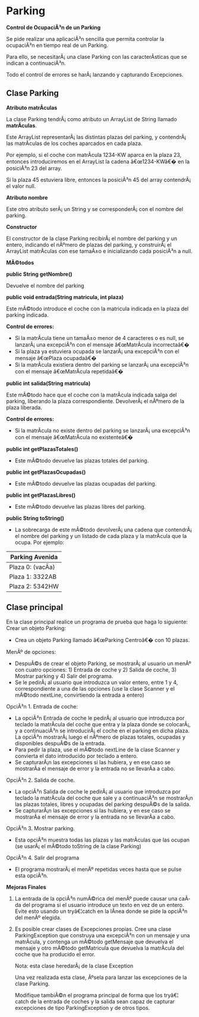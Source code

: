 # Parking

**Control de OcupaciÃ³n de un Parking**

Se pide realizar una aplicaciÃ³n sencilla que permita controlar la ocupaciÃ³n en tiempo real de un Parking.

Para ello, se necesitarÃ¡ una clase Parking con las caracterÃ­sticas que se indican a continuaciÃ³n.

Todo el control de errores se harÃ¡ lanzando y capturando Excepciones.

## Clase Parking

**Atributo matrÃ­culas**

La clase Parking tendrÃ¡ como atributo un ArrayList de String llamado **matrÃ­culas**.

Este ArrayList representarÃ¡ las distintas plazas del parking, y contendrÃ¡ las matrÃ­culas de los coches aparcados en cada plaza.

Por ejemplo, si el coche con matrÃ­cula 1234-KW aparca en la plaza 23, entonces introduciremos en el ArrayList la cadena â€œ1234-KWâ€� en la posiciÃ³n 23 del array.

Si la plaza 45 estuviera libre, entonces la posiciÃ³n 45 del array contendrÃ¡ el valor null.

**Atributo nombre**

Este otro atributo serÃ¡ un String y se corresponderÃ¡ con el nombre del parking.

**Constructor**

El constructor de la clase Parking recibirÃ¡ el nombre del parking y un entero, indicando el nÃºmero de plazas del parking, y construirÃ¡ el ArrayList matrÃ­culas con ese tamaÃ±o e inicializando cada posiciÃ³n a null.

**MÃ©todos**

**public String getNombre()**

Devuelve el nombre del parking

**public void entrada(String matricula, int plaza)**

Este mÃ©todo introduce el coche con la matricula indicada en la plaza del parking indicada.

**Control de errores:**

- Si la matrÃ­cula tiene un tamaÃ±o menor de 4 caracteres o es null, se lanzarÃ¡ una excepciÃ³n con el mensaje â€œMatrÃ­cula incorrectaâ€�
- Si la plaza ya estuviera ocupada se lanzarÃ¡ una excepciÃ³n con el mensaje â€œPlaza ocupadaâ€�
- Si la matrÃ­cula existiera dentro del parking se lanzarÃ¡ una excepciÃ³n con el mensaje â€œMatrÃ­cula repetidaâ€�

**public int salida(String matricula)**

Este mÃ©todo hace que el coche con la matrÃ­cula indicada salga del parking, liberando la plaza correspondiente. DevolverÃ¡ el nÃºmero de la plaza liberada.

**Control de errores:**

- Si la matrÃ­cula no existe dentro del parking se lanzarÃ¡ una excepciÃ³n con el mensaje â€œMatrÃ­cula no existenteâ€�

**public int getPlazasTotales()**

- Este mÃ©todo devuelve las plazas totales del parking.

**public int getPlazasOcupadas()**

- Este mÃ©todo devuelve las plazas ocupadas del parking.

**public int getPlazasLibres()**

- Este mÃ©todo devuelve las plazas libres del parking.

**public String toString()**

- La sobrecarga de este mÃ©todo devolverÃ¡ una cadena que contendrÃ¡ el nombre del parking y un listado de cada plaza y la matrÃ­cula que la ocupa. Por ejemplo:

| **Parking Avenida** |
| ------------------- |
| Plaza 0: (vacÃ­a)   |
| Plaza 1: 3322AB     |
| Plaza 2: 5342HW     |

## Clase principal

En la clase principal realice un programa de prueba que haga lo siguiente: Crear un objeto Parking:

- Crea un objeto Parking llamado â€œParking Centroâ€� con 10 plazas.

MenÃº de opciones:

- DespuÃ©s de crear el objeto Parking, se mostrarÃ¡ al usuario un menÃº con cuatro opciones: 1) Entrada de coche y 2) Salida de coche, 3) Mostrar parking y 4) Salir del programa.
- Se le pedirÃ¡ al usuario que introduzca un valor entero, entre 1 y 4, correspondiente a una de las opciones (use la clase Scanner y el mÃ©todo nextLine, convirtiendo la entrada a entero)

OpciÃ³n 1. Entrada de coche:

- La opciÃ³n Entrada de coche le pedirÃ¡ al usuario que introduzca por teclado la matrÃ­cula del coche que entra y la plaza donde se colocarÃ¡, y a continuaciÃ³n se introducirÃ¡ el coche en el parking en dicha plaza. La opciÃ³n mostrarÃ¡ luego el nÃºmero de plazas totales, ocupadas y disponibles despuÃ©s de la entrada.
- Para pedir la plaza, use el mÃ©todo nextLine de la clase Scanner y convierta el dato introducido por teclado a entero.
- Se capturarÃ¡n las excepciones si las hubiera, y en ese caso se mostrarÃ­a el mensaje de error y la entrada no se llevarÃ­a a cabo.

OpciÃ³n 2. Salida de coche.

- La opciÃ³n Salida de coche le pedirÃ¡ al usuario que introduzca por teclado la matrÃ­cula del coche que sale y a continuaciÃ³n se mostrarÃ¡n las plazas totales, libres y ocupadas del parking despuÃ©s de la salida.
- Se capturarÃ¡n las excepciones si las hubiera, y en ese caso se mostrarÃ­a el mensaje de error y la entrada no se llevarÃ­a a cabo.

OpciÃ³n 3. Mostrar parking.

- Esta opciÃ³n muestra todas las plazas y las matrÃ­culas que las ocupan (se usarÃ¡ el mÃ©todo toString de la clase Parking)

OpciÃ³n 4. Salir del programa

- El programa mostrarÃ¡ el menÃº repetidas veces hasta que se pulse esta opciÃ³n.

**Mejoras Finales**

1. La entrada de la opciÃ³n numÃ©rica del menÃº puede causar una caÃ­da del programa si el usuario introduce un texto en vez de un entero. Evite esto usando un tryâ€¦catch en la lÃ­nea donde se pide la opciÃ³n del menÃº elegida.
1. Es posible crear clases de Excepciones propias. Cree una clase ParkingException que construya una excepciÃ³n con un mensaje y una matrÃ­cula, y contenga un mÃ©todo getMensaje que devuelva el mensaje y otro mÃ©todo getMatricula que devuelva la matrÃ­cula del coche que ha producido el error.

   Nota: esta clase heredarÃ¡ de la clase Exception

   Una vez realizada esta clase, Ãºsela para lanzar las excepciones de la clase Parking.

   Modifique tambiÃ©n el programa principal de forma que los tryâ€¦ catch de la entrada de coches y la salida sean capaz de capturar excepciones de tipo ParkingException y de otros tipos.
